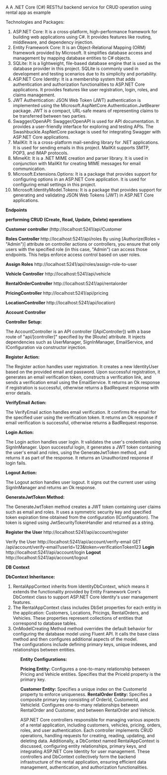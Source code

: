 A A .NET Core (C#) RESTful backend service for CRUD operation using rental app as example

Technologies and Packages:
<ol>
<li>ASP.NET Core: It is a cross-platform, high-performance framework for building web applications using C#. It provides features like routing, middleware, and dependency injection.</li>

<li>Entity Framework Core: It is an Object-Relational Mapping (ORM) framework provided by Microsoft. It simplifies database access and management by mapping database entities to C# objects.</li>

<li>SQLite: It is a lightweight, file-based database engine that is used as the database provider in this project. SQLite is commonly used in development and testing scenarios due to its simplicity and portability.</li>

<li>ASP.NET Core Identity: It is a membership system that adds authentication and authorization functionalities to ASP.NET Core applications. It provides features like user registration, login, roles, and claims management.</li>

<li>JWT Authentication: JSON Web Token (JWT) authentication is implemented using the Microsoft.AspNetCore.Authentication.JwtBearer package. JWT is a compact, URL-safe means of representing claims to be transferred between two parties.</li>

<li>Swagger/OpenAPI: Swagger/OpenAPI is used for API documentation. It provides a user-friendly interface for exploring and testing APIs. The Swashbuckle.AspNetCore package is used for integrating Swagger with ASP.NET Core applications.</li>

<li>MailKit: It is a cross-platform mail-sending library for .NET applications. It is used for sending emails in this project. MailKit supports SMTP, POP3, and IMAP protocols.</li>

<li>MimeKit: It is a .NET MIME creation and parser library. It is used in conjunction with MailKit for creating MIME messages for email communication.</li>

<li>Microsoft.Extensions.Options: It is a package that provides support for configuring options in an ASP.NET Core application. It is used for configuring email settings in this project.</li>

<li>Microsoft.IdentityModel.Tokens: It is a package that provides support for generating and validating JSON Web Tokens (JWT) in ASP.NET Core applications.</li>
</ol>
<b>Endpoints</b>

<b>performing CRUD (Create, Read, Update, Delete) operations</b>

<b>Customer controller</b> (http://localhost:5241/api/Customer

<b>Roles Controller </b>  http://localhost:5241/api/roles
By using [Authorize(Roles = "Admin")] attribute on controller actions or controllers, you ensure that only users with the specified role (in this case, "Admin") can access those endpoints. This helps enforce access control based on user roles.

<b>Assign Roles</b> http://localhost:5241/api/roles/assign-role-to-user

<b>Vehicle Controller</b>   http://localhost:5241/api/vehicle

<b>RentalOrderController</b> http://localhost:5241/api/rentalorder

<b>PricingController</b> http://localhost:5241/api/pricing

<b>LocationController</b>  http://localhost:5241/api/location)

<b>Account Controller</b>

<b>Controller Setup:</b>

The AccountController is an API controller ([ApiController]) with a base route of "api/[controller]" specified by the [Route] attribute.
It injects dependencies such as UserManager<IdentityUser>, SignInManager<IdentityUser>, EmailService, and IConfiguration via constructor injection.

<b>Register Action:</b>

The Register action handles user registration. It creates a new IdentityUser based on the provided email and password.
Upon successful registration, it generates an email verification token, constructs a verification link, and sends a verification email using the 
EmailService.
It returns an Ok response if registration is successful, otherwise returns a BadRequest response with error details.

<b>VerifyEmail Action:</b>

The VerifyEmail action handles email verification. It confirms the email for the specified user using the verification token.
It returns an Ok response if email verification is successful, otherwise returns a BadRequest response.

<b>Login Action:</b>

The Login action handles user login. It validates the user's credentials using SignInManager<IdentityUser>.
Upon successful login, it generates a JWT token containing the user's email and roles, using the GenerateJwtToken method, and returns it as part of the response.
It returns an Unauthorized response if login fails.

<b>Logout Action:</b>

The Logout action handles user logout. It signs out the current user using SignInManager<IdentityUser> and returns an Ok response.

<b>GenerateJwtToken Method:</b>

The GenerateJwtToken method creates a JWT token containing user claims such as email and roles.
It uses a symmetric security key and specified token expiration time obtained from the configuration (IConfiguration).
The token is signed using JwtSecurityTokenHandler and returned as a string.

<b>Register the User</b> http://localhost:5241/api/account/register

</b>Verify the User</b> http://localhost:5241/api/account/verify-email
    GET /api/account/verify-email?userId=123&token=verificationToken123
<b>Login</b> http://localhost:5241/api/account/login
<b>Logout</b> http://localhost:5241/api/account/logout

<b>DB Context</b>

<b>DbContext Inheritance:</b>
<ol>
<li>RentalAppContext inherits from IdentityDbContext<IdentityUser>, which means it extends the functionality provided by Entity Framework Core's DbContext class to support ASP.NET Core Identity's user management features.</li>

<li>The RentalAppContext class includes DbSet properties for each entity in the application: Customers, Locations, Pricings, RentalOrders, and Vehicles. These properties represent collections of entities that correspond to database tables.</li>

<li>OnModelCreating Method method overrides the default behavior for configuring the database model using Fluent API.
It calls the base class method and then configures additional aspects of the model.</li>
</li>The configurations include defining primary keys, unique indexes, and relationships between entities.</li>
<ol>
<b>Entity Configurations:</b>

<b>Pricing Entity:</b>
Configures a one-to-many relationship between Pricing and Vehicle entities.
Specifies that the PriceId property is the primary key.

<b>Customer Entity:</b>
Specifies a unique index on the CustomerId property to enforce uniqueness.
<b>RentalOrder Entity:</b>
Specifies a composite primary key consisting of OrderId, CustomerId, and VehicleId.
Configures one-to-many relationships between RentalOrder and Customer, and between RentalOrder and Vehicle.

ASP.NET Core controllers responsible for managing various aspects of a rental application, including customers, vehicles, pricing, orders, roles, and user authentication. Each controller implements CRUD operations, handling requests for creating, reading, updating, and deleting data. Additionally, a DbContext named RentalAppContext is discussed, configuring entity relationships, primary keys, and integrating ASP.NET Core Identity for user management. These controllers and DbContext collectively form the backend infrastructure of the rental application, ensuring efficient data management, authentication, and authorization functionalities.